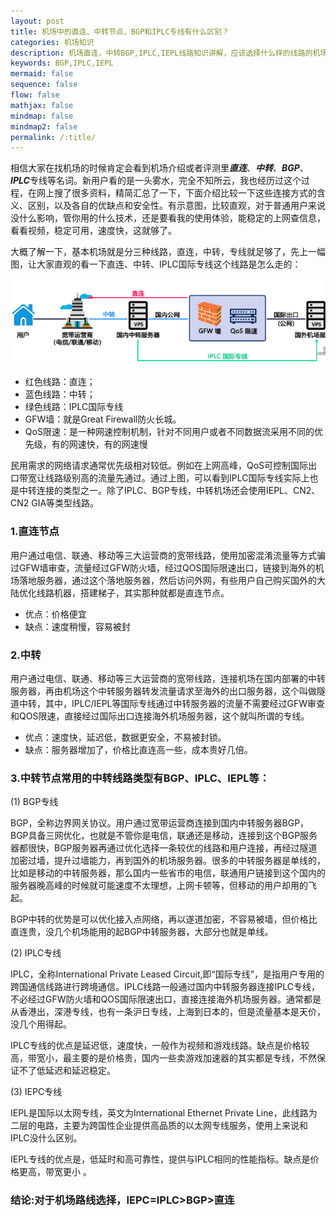 ```yaml
---
layout: post
title: 机场中的直连、中转节点、BGP和IPLC专线有什么区别？
categories: 机场知识
description: 机场直连，中转BGP,IPLC,IEPL线路知识讲解，应该选择什么样的线路的机场能满足用户的使用需求，不花冤枉钱，下面介绍比较一下这些连接方式的含义、区别，以及各自的优缺点和安全性。有示意图，比较直观，对于普通用户来说没什么影响，管你用的什么技术，还是要看我的使用体验，能稳定的上网查信息，看看视频，稳定可用
keywords: BGP,IPLC,IEPL
mermaid: false
sequence: false
flow: false
mathjax: false
mindmap: false
mindmap2: false
permalink: /:title/
---
```

相信大家在找机场的时候肯定会看到机场介绍或者评测里***直连***、***中转***、***BGP***、***IPLC***专线等名词。新用户看的是一头雾水，完全不知所云，我也经历过这个过程，在网上搜了很多资料，精简汇总了一下，下面介绍比较一下这些连接方式的含义、区别，以及各自的优缺点和安全性。有示意图，比较直观，对于普通用户来说没什么影响，管你用的什么技术，还是要看我的使用体验，能稳定的上网查信息，看看视频，稳定可用，速度快，这就够了。

大概了解一下，基本机场就是分三种线路，直连，中转，专线就足够了，先上一幅图，让大家直观的看一下直连、中转、IPLC国际专线这个线路是怎么走的：

![连接图](/images/posts/Knowledge/IPLC.png)

* 红色线路：直连；
* 蓝色线路：中转；
* 绿色线路：IPLC国际专线
* GFW墙：就是Great Firewall防火长城。
* QoS限速：是一种网速控制机制，针对不同用户或者不同数据流采用不同的优先级，有的网速快，有的网速慢

民用需求的网络请求通常优先级相对较低。例如在上网高峰，QoS可控制国际出口带宽让线路级别高的流量先通过。通过上图，可以看到IPLC国际专线实际上也是中转连接的类型之一。除了IPLC、BGP专线，中转机场还会使用IEPL、CN2、CN2 GIA等类型线路。

### 1.直连节点

用户通过电信、联通、移动等三大运营商的宽带线路，使用加密混淆流量等方式骗过GFW墙审查，流量经过GFW防火墙，经过QOS国际限速出口，链接到海外的机场落地服务器，通过这个落地服务器，然后访问外网，有些用户自己购买国外的大陆优化线路机器，搭建梯子，其实那种就都是直连节点。

* 优点：价格便宜
* 缺点：速度稍慢，容易被封

### 2.中转

用户通过电信、联通、移动等三大运营商的宽带线路，连接机场在国内部署的中转服务器，再由机场这个中转服务器转发流量请求至海外的出口服务器，这个叫做隧道中转，其中，IPLC/IEPL等国际专线通过中转服务器的流量不需要经过GFW审查和QOS限速，直接经过国际出口连接海外机场服务器，这个就叫所谓的专线。

* 优点：速度快，延迟低，数据更安全，不易被封锁。
* 缺点：服务器增加了，价格比直连高一些，成本贵好几倍。

### 3.中转节点常用的中转线路类型有BGP、IPLC、IEPL等：

(1) BGP专线

BGP，全称边界网关协议。用户通过宽带运营商连接到国内中转服务器BGP，BGP具备三网优化，也就是不管你是电信，联通还是移动，连接到这个BGP服务器都很快，BGP服务器再通过优化选择一条较优的线路和用户连接，再经过隧道加密过墙，提升过墙能力，再到国外的机场服务器。很多的中转服务器是单线的，比如是移动的中转服务器，那么国内一些省市的电信，联通用户链接到这个国内的服务器晚高峰的时候就可能速度不太理想，上网卡顿等，但移动的用户却用的飞起。

BGP中转的优势是可以优化接入点网络，再以遂道加密，不容易被墙，但价格比直连贵，没几个机场能用的起BGP中转服务器，大部分也就是单线。

(2) IPLC专线

IPLC，全称International Private Leased Circuit,即“国际专线”，是指用户专用的跨国通信线路进行跨境通信。IPLC线路一般通过国内中转服务器连接IPLC专线，不必经过GFW防火墙和QOS国际限速出口，直接连接海外机场服务器。通常都是从香港出，深港专线，也有一条沪日专线，上海到日本的，但是流量基本是天价，没几个用得起。

IPLC专线的优点是延迟低，速度快，一般作为视频和游戏线路。缺点是价格较高，带宽小，最主要的是价格贵，国内一些卖游戏加速器的其实都是专线，不然保证不了低延迟和延迟稳定。

(3) IEPC专线

IEPL是国际以太网专线，英文为International Ethernet Private Line，此线路为二层的电路，主要为跨国性企业提供高品质的以太网专线服务，使用上来说和IPLC没什么区别。

IEPL专线的优点是，低延时和高可靠性，提供与IPLC相同的性能指标。缺点是价格更高，带宽更小 。

### 结论:对于机场路线选择，IEPC=IPLC>BGP>直连

